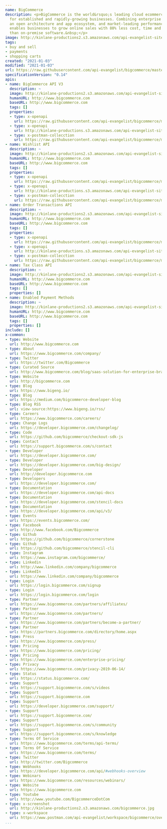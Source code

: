 ```yaml
---
name: BigCommerce
description: <p>BigCommerce is the world&rsquo;s leading cloud ecommerce platform
  for established and rapidly-growing businesses. Combining enterprise functionality,
  an open architecture and app ecosystem, and market-leading performance, BigCommerce
  enables businesses to grow online sales with 80% less cost, time and complexity
  than on-premise software.&nbsp;</p>
image: http://kinlane-productions2.s3.amazonaws.com/api-evangelist-site/company/logos/BigCommerce-logo-dark.png
tags:
- buy and sell
- payments
- shopping carts
created: "2021-01-03"
modified: "2021-01-03"
url: https://raw.githubusercontent.com/api-evangelist/bigcommerce/master/apis.json
specificationVersion: "0.14"
apis:
- name: BigCommerce API V3
  description: ~
  image: http://kinlane-productions2.s3.amazonaws.com/api-evangelist-site/company/logos/BigCommerce-logo-dark.png
  humanURL: http://www.bigcommerce.com
  baseURL: http://www.bigcommerce.com
  tags: []
  properties:
  - type: x-openapi
    url: https://raw.githubusercontent.com/api-evangelist/bigcommerce/master/bigcommerce-api-v3-openapi.json
  - type: x-openapi
    url: http://kinlane-productions.s3.amazonaws.com/api-evangelist-site/company/openapis/bigcommerce-api-v3.json
  - type: x-postman-collecction
    url: https://raw.githubusercontent.com/api-evangelist/bigcommerce/master/bigcommerce-api-v3-postman-collection.json
- name: Wishlist API
  description: ~
  image: http://kinlane-productions2.s3.amazonaws.com/api-evangelist-site/company/logos/BigCommerce-logo-dark.png
  humanURL: http://www.bigcommerce.com
  baseURL: http://www.bigcommerce.com
  tags: []
  properties:
  - type: x-openapi
    url: https://raw.githubusercontent.com/api-evangelist/bigcommerce/master/wishlist-api-openapi.json
  - type: x-openapi
    url: http://kinlane-productions.s3.amazonaws.com/api-evangelist-site/company/openapis/wishlist-api.json
  - type: x-postman-collecction
    url: https://raw.githubusercontent.com/api-evangelist/bigcommerce/master/wishlist-api-postman-collection.json
- name: Order Transactions API
  description: ~
  image: http://kinlane-productions2.s3.amazonaws.com/api-evangelist-site/company/logos/BigCommerce-logo-dark.png
  humanURL: http://www.bigcommerce.com
  baseURL: http://www.bigcommerce.com
  tags: []
  properties:
  - type: x-openapi
    url: https://raw.githubusercontent.com/api-evangelist/bigcommerce/master/order-transactions-api-openapi.json
  - type: x-openapi
    url: http://kinlane-productions.s3.amazonaws.com/api-evangelist-site/company/openapis/order-transactions-api.json
  - type: x-postman-collecction
    url: https://raw.githubusercontent.com/api-evangelist/bigcommerce/master/order-transactions-api-postman-collection.json
- name: Tax Class API
  description: ~
  image: http://kinlane-productions2.s3.amazonaws.com/api-evangelist-site/company/logos/BigCommerce-logo-dark.png
  humanURL: http://www.bigcommerce.com
  baseURL: http://www.bigcommerce.com
  tags: []
  properties: []
- name: Enabled Payment Methods
  description: ~
  image: http://kinlane-productions2.s3.amazonaws.com/api-evangelist-site/company/logos/BigCommerce-logo-dark.png
  humanURL: http://www.bigcommerce.com
  baseURL: http://www.bigcommerce.com
  tags: []
  properties: []
include: []
x-common:
- type: Website
  url: http://www.bigcommerce.com
- type: About
  url: https://www.bigcommerce.com/company/
- type: Twitter
  url: https://twitter.com/Bigcommerce
- type: Curated Source
  url: http://www.bigcommerce.com/blog/saas-solution-for-enterprise-brands/
- type: Website
  url: http://bigcommerce.com
- type: Blog
  url: https://www.bigeng.io/
- type: Blog
  url: https://medium.com/bigcommerce-developer-blog
- type: Blog RSS
  url: view-source:https://www.bigeng.io/rss/
- type: Careers
  url: https://www.bigcommerce.com/careers/
- type: Change Logs
  url: https://developer.bigcommerce.com/changelog/
- type: Code
  url: https://github.com/bigcommerce/checkout-sdk-js
- type: Contact
  url: https://support.bigcommerce.com/s/contact
- type: Developer
  url: https://developer.bigcommerce.com/
- type: Developer
  url: https://developer.bigcommerce.com/big-design/
- type: Developer
  url: http://developer.bigcommerce.com
- type: Developers
  url: https://developer.bigcommerce.com/
- type: Documentation
  url: https://developer.bigcommerce.com/api-docs
- type: Documentation
  url: https://developer.bigcommerce.com/stencil-docs
- type: Documentation
  url: https://developer.bigcommerce.com/api/v3/
- type: Events
  url: https://events.bigcommerce.com/
- type: Facebook
  url: http://www.facebook.com/Bigcommerce
- type: Github
  url: https://github.com/bigcommerce/cornerstone
- type: Github
  url: https://github.com/bigcommerce/stencil-cli
- type: Instagram
  url: https://www.instagram.com/bigcommerce/
- type: Linkedin
  url: http://www.linkedin.com/company/bigcommerce
- type: LinkedIn
  url: https://www.linkedin.com/company/bigcommerce
- type: Login
  url: https://login.bigcommerce.com/signup
- type: Login
  url: https://login.bigcommerce.com/login
- type: Partner
  url: https://www.bigcommerce.com/partners/affiliates/
- type: Partner
  url: https://www.bigcommerce.com/partners/
- type: Partner
  url: https://www.bigcommerce.com/partners/become-a-partner/
- type: Partner
  url: https://partners.bigcommerce.com/directory/home.aspx
- type: Press
  url: https://www.bigcommerce.com/press/
- type: Pricing
  url: https://www.bigcommerce.com/pricing/
- type: Pricing
  url: https://www.bigcommerce.com/enterprise-pricing/
- type: Privacy
  url: https://www.bigcommerce.com/privacy-2019-06-14/
- type: Status
  url: https://status.bigcommerce.com/
- type: Support
  url: https://support.bigcommerce.com/s/videos
- type: Support
  url: https://support.bigcommerce.com
- type: Support
  url: https://developer.bigcommerce.com/support/
- type: Support
  url: https://support.bigcommerce.com/
- type: Support
  url: https://support.bigcommerce.com/s/community
- type: Support
  url: https://support.bigcommerce.com/s/knowledge
- type: Terms Of Service
  url: https://www.bigcommerce.com/terms/api-terms/
- type: Terms Of Service
  url: https://www.bigcommerce.com/terms/
- type: Twitter
  url: http://twitter.com/Bigcommerce
- type: Webhooks
  url: https://developer.bigcommerce.com/api/#webhooks-overview
- type: Webinars
  url: https://www.bigcommerce.com/resources/webinars/
- type: Website
  url: https://www.bigcommerce.com
- type: Youtube
  url: http://www.youtube.com/BigcommerceDotCom
- type: x-screenshot
  url: http://kinlane-productions2.s3.amazonaws.com/bigcommerce.jpg
- type: x-workspace
  url: https://www.postman.com/api-evangelist/workspace/bigcommerce/overview
...
```

